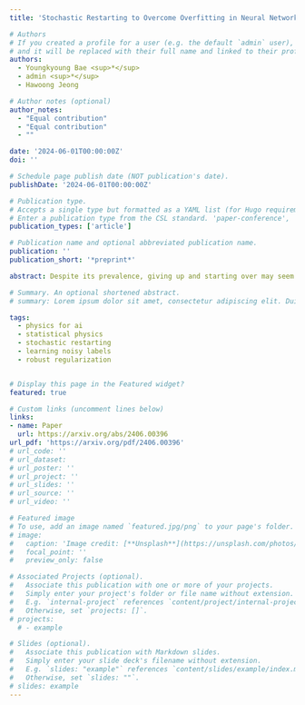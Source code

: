 ```yaml
---
title: 'Stochastic Restarting to Overcome Overfitting in Neural Networks with Noisy Labels'

# Authors
# If you created a profile for a user (e.g. the default `admin` user), write the username (folder name) here
# and it will be replaced with their full name and linked to their profile.
authors:
  - Youngkyoung Bae <sup>*</sup>
  - admin <sup>*</sup>
  - Hawoong Jeong

# Author notes (optional)
author_notes:
  - "Equal contribution"
  - "Equal contribution"
  - ""

date: '2024-06-01T00:00:00Z'
doi: ''

# Schedule page publish date (NOT publication's date).
publishDate: '2024-06-01T00:00:00Z'

# Publication type.
# Accepts a single type but formatted as a YAML list (for Hugo requirements).
# Enter a publication type from the CSL standard. 'paper-conference', 'article-journal', 'article' (preprint)
publication_types: ['article']

# Publication name and optional abbreviated publication name.
publication: ''
publication_short: '*preprint*'

abstract: Despite its prevalence, giving up and starting over may seem wasteful in many situations such as searching for a target or training deep neural networks (DNNs). Our study, though, demonstrates that restarting from a checkpoint can significantly improve generalization performance when training DNNs with noisy labels. In the presence of noisy labels, DNNs initially learn the general patterns of the data but then gradually overfit to the noisy labels. To combat this overfitting phenomenon, we developed a method based on stochastic restarting, which has been actively explored in the statistical physics field for finding targets efficiently. By approximating the dynamics of stochastic gradient descent into Langevin dynamics, we theoretically show that restarting can provide great improvements as the batch size and the proportion of corrupted data increase. We then empirically validate our theory, confirming the significant improvements achieved by restarting. An important aspect of our method is its ease of implementation and compatibility with other methods, while still yielding notably improved performance. We envision it as a valuable tool that can complement existing methods for handling noisy labels.

# Summary. An optional shortened abstract.
# summary: Lorem ipsum dolor sit amet, consectetur adipiscing elit. Duis posuere tellus ac convallis placerat. Proin tincidunt magna sed ex sollicitudin condimentum.

tags:
  - physics for ai
  - statistical physics
  - stochastic restarting
  - learning noisy labels
  - robust regularization


# Display this page in the Featured widget?
featured: true

# Custom links (uncomment lines below)
links:
- name: Paper
  url: https://arxiv.org/abs/2406.00396
url_pdf: 'https://arxiv.org/pdf/2406.00396'
# url_code: ''
# url_dataset: 
# url_poster: ''
# url_project: ''
# url_slides: ''
# url_source: ''
# url_video: ''

# Featured image
# To use, add an image named `featured.jpg/png` to your page's folder.
# image:
#   caption: 'Image credit: [**Unsplash**](https://unsplash.com/photos/pLCdAaMFLTE)'
#   focal_point: ''
#   preview_only: false

# Associated Projects (optional).
#   Associate this publication with one or more of your projects.
#   Simply enter your project's folder or file name without extension.
#   E.g. `internal-project` references `content/project/internal-project/index.md`.
#   Otherwise, set `projects: []`.
# projects:
  # - example

# Slides (optional).
#   Associate this publication with Markdown slides.
#   Simply enter your slide deck's filename without extension.
#   E.g. `slides: "example"` references `content/slides/example/index.md`.
#   Otherwise, set `slides: ""`.
# slides: example
---
```


<!-- {{% callout note %}}
Click the _Cite_ button above to demo the feature to enable visitors to import publication metadata into their reference management software.
{{% /callout %}}

{{% callout note %}}
Create your slides in Markdown - click the _Slides_ button to check out the example.
{{% /callout %}}

Add the publication's **full text** or **supplementary notes** here. You can use rich formatting such as including [code, math, and images](https://docs.hugoblox.com/content/writing-markdown-latex/). -->
